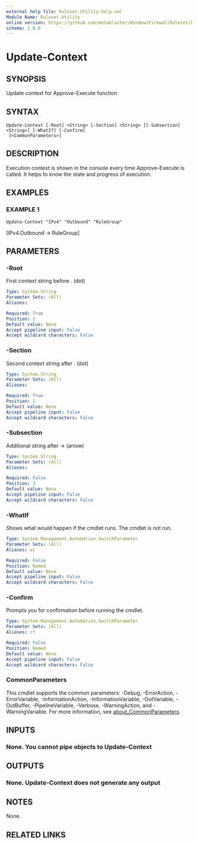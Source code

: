 ```yaml
---
external help file: Ruleset.Utility-help.xml
Module Name: Ruleset.Utility
online version: https://github.com/metablaster/WindowsFirewallRuleset/blob/master/Modules/Ruleset.Utility/Help/en-US/Update-Context.md
schema: 2.0.0
---
```


# Update-Context

## SYNOPSIS

Update context for Approve-Execute function

## SYNTAX

```none
Update-Context [-Root] <String> [-Section] <String> [[-Subsection] <String>] [-WhatIf] [-Confirm]
 [<CommonParameters>]
```

## DESCRIPTION

Execution context is shown in the console every time Approve-Execute is called.
It helps to know the state and progress of execution.

## EXAMPLES

### EXAMPLE 1

```none
Update-Context "IPv4" "Outbound" "RuleGroup"
```

\[IPv4.Outbound -\> RuleGroup\]

## PARAMETERS

### -Root

First context string before .
(dot)

```yaml
Type: System.String
Parameter Sets: (All)
Aliases:

Required: True
Position: 1
Default value: None
Accept pipeline input: False
Accept wildcard characters: False
```

### -Section

Second context string after .
(dot)

```yaml
Type: System.String
Parameter Sets: (All)
Aliases:

Required: True
Position: 2
Default value: None
Accept pipeline input: False
Accept wildcard characters: False
```

### -Subsection

Additional string after -\> (arrow)

```yaml
Type: System.String
Parameter Sets: (All)
Aliases:

Required: False
Position: 3
Default value: None
Accept pipeline input: False
Accept wildcard characters: False
```

### -WhatIf

Shows what would happen if the cmdlet runs.
The cmdlet is not run.

```yaml
Type: System.Management.Automation.SwitchParameter
Parameter Sets: (All)
Aliases: wi

Required: False
Position: Named
Default value: None
Accept pipeline input: False
Accept wildcard characters: False
```

### -Confirm

Prompts you for confirmation before running the cmdlet.

```yaml
Type: System.Management.Automation.SwitchParameter
Parameter Sets: (All)
Aliases: cf

Required: False
Position: Named
Default value: None
Accept pipeline input: False
Accept wildcard characters: False
```

### CommonParameters

This cmdlet supports the common parameters: -Debug, -ErrorAction, -ErrorVariable, -InformationAction, -InformationVariable, -OutVariable, -OutBuffer, -PipelineVariable, -Verbose, -WarningAction, and -WarningVariable. For more information, see [about_CommonParameters](http://go.microsoft.com/fwlink/?LinkID=113216).

## INPUTS

### None. You cannot pipe objects to Update-Context

## OUTPUTS

### None. Update-Context does not generate any output

## NOTES

None.

## RELATED LINKS
